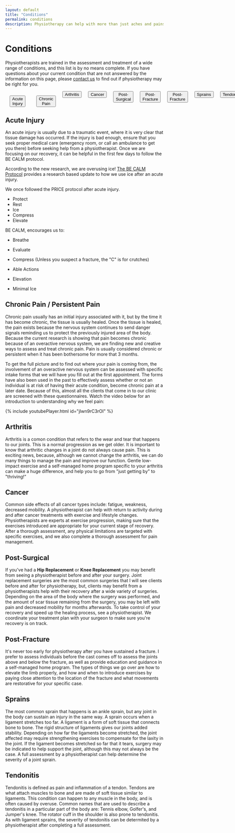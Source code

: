 ```yaml
---
layout: default
title: "Conditions"
permalink: conditions
description: Physiotherapy can help with more than just aches and pains. Common conditions treated by Physiotherapist Stephen Klatt at the Centre for Natural Pain Solutions.
---
```

# Conditions

Physiotherapists are trained in the assessment and treatment of a wide range of conditions, and this list is by no means complete. If you have questions about your current condition that are not answered by the information on this page, please [contact us](https://www.klattphysio.ca/contact) to find out if physiotherapy may be right for you.

<!--
<div class="columns" style="text-align:center;">
<a href="#Acute Injury"> <button class="myButton">Acute Injury</button> </a>
<a href="#Chronic Pain"> <button class="myButton">Chronic Pain</button> </a>
<a href="#Arthritis"> <button class="myButton">Arthritis</button> </a>
<a href="#Post-Surgical"> <button class="myButton">Post-Surgical</button> </a>
<a href="#Post-Fracture"> <button class="myButton">Post-Fracture</button> </a>
<a href="#Cancer"> <button class="myButton">Cancer</button> </a>
</div> 
-->
<div class="columns" style="text-align:center;">
  
<li style="list-style-type:none;padding: 1em 0 0 1em;">
<a href="#acute injury"> <button class="myButton">Acute Injury</button> </a> </li>
  
<li style="list-style-type:none;padding: 1em 0 0 1em;">
<a href="#chronic pain"> <button class="myButton">Chronic Pain</button> </a> </li>

<li style="list-style-type:none;">
<a href="#arthritis"> <button class="myButton">Arthritis</button> </a> </li>

<li style="list-style-type:none;">
<a href="#cancer"> <button class="myButton">Cancer</button> </a> </li>

<li style="list-style-type:none;">
<a href="#post-surgical"> <button class="myButton">Post-Surgical</button> </a> </li>

<li style="list-style-type:none;">
<a href="#post-fracture"> <button class="myButton">Post-Fracture</button> </a> </li>

<li style="list-style-type:none;">
<a href="#Post-Fracture"> <button class="myButton">Post-Fracture</button> </a> </li>

<li style="list-style-type:none;">
<a href="#sprains"> <button class="myButton">Sprains</button> </a> </li>

<li style="list-style-type:none;">
<a href="#tendonitis"> <button class="myButton">Tendonitis</button> </a> </li>

</div>

## Acute Injury <a class="anchor" name="acute injury"></a>

An acute injury is usually due to a traumatic event, where it is very clear that tissue damage has occurred. If the injury is bad enough, ensure that you seek proper medical care (emergency room, or call an ambulance to get you there) before seeking help from a physiotherapist. Once we are focusing on our recovery, it can be helpful in the first few days to follow the BE CALM protocol.

According to the new research, we are overusing ice! [The BE CALM Protocol](http://becalmprotocol.info/the-be-calm-protocol) provides a research based update to how we use ice after an acute injury. 

We once followed the PRICE protocol after acute injury. 
* Protect
* Rest
* Ice
* Compress
* Elevate

BE CALM, encourages us to:
* Breathe
* Evaluate

* Compress (Unless you suspect a fracture, the "C" is for crutches)
* Able Actions
* Elevation
* Minimal Ice 

## Chronic Pain / Persistent Pain <a class="anchor" name="chronic pain"></a>

Chronic pain usually has an initial injury associated with it, but by the time it has become chronic, the tissue is usually healed. Once the tissue is healed, the pain exists because the nervous system continues to send danger signals reminding us to protect the previously injured area of the body. Because the current research is showing that pain becomes chronic because of an overactive nervous system, we are finding new and creative ways to assess and treat chronic pain. Pain is usually considered chronic or persistent when it has been bothersome for more that 3 months. 

To get the full picture and to find out where your pain is coming from, the involvement of an overactive nervous system can be assessed with specific intake forms that we will have you fill out at the first appointment. The forms have also been used in the past to effectively assess whether or not an individual is at risk of having their acute condition, become chronic pain at a later date. Because of this, almost all the clients that come in to our clinic are screened with these questionnaires. Watch the video below for an introduction to understanding why we feel pain:

{% include youtubePlayer.html id="jIwn9rC3rOI" %}

## Arthritis <a class="anchor" name="arthritis"></a>

Arthritis is a comon condition that refers to the wear and tear that happens to our joints. This is a normal progression as we get older. It is important to know that arthritic changes in a joint do not always cause pain. This is exciting news, because, although we cannot change the arthritis, we can do many things to manage the pain and improve our function. Gentle low-impact exercise and a self-managed home program specific to your arthritis can make a huge difference, and help you to go from "just getting by" to "thriving!"

## Cancer <a class="anchor" name="cancer"></a>

Common side effects of all cancer types include: fatigue, weakness, decreased mobility. A physiotherapist can help with return to activity during and after cancer treatments with exercise and lifestyle changes. Physiotherapists are experts at exercise progression, making sure that the exercises introduced are appropriate for your current stage of recovery. After a thorough assessment, any physical limitations are targeted with specific exercises, and we also complete a thorough assessment for pain management.

## Post-Surgical <a class="anchor" name="post-surgical"></a>

If you've had a **Hip Replacement** or **Knee Replacement** you may benefit from seeing a physiotherapist before and after your surgery. Joint replacement surgeries are the most common surgeries that I will see clients before and after for physiotherapy, but, clients may benefit from a physiotherapists help with their recovery after a wide variety of surgeries. Depending on the area of the body where the surgery was performed, and the amount of scar tissue remaining from the surgery, you may be left with pain and decreased mobility for months afterwards. To take control of your recovery and speed up the healing process, see a physiotherapist. We coordinate your treatment plan with your surgeon to make sure you're recovery is on track.

## Post-Fracture <a class="anchor" name="post-fracture"></a>

It's never too early for physiotherapy after you have sustained a fracture. I prefer to assess individuals before the cast comes off to assess the joints above and below the fracture, as well as provide education and guidance in a self-managed home program. The types of things we go over are how to elevate the limb properly, and how and when to introduce exercises by paying close attention to the location of the fracture and what movements are restorative for your specific case. 

## Sprains <a class="anchor" name="sprains"></a>

The most common sprain that happens is an ankle sprain, but any joint in the body can sustain an injury in the same way. A sprain occurs when a ligament stretches too far. A ligament is a form of soft tissue that connects bone to bone. The rigid structure of ligaments gives our joints added stability. Depending on how far the ligaments become stretched, the joint affected may require strengthening exercises to compensate for the laxity in the joint. If the ligament becomes stretched so far that it tears, surgery may be indicated to help support the joint, although this may not always be the case. A full assessment by a physiotherapist can help determine the severity of a joint sprain.

## Tendonitis <a class="anchor" name="tendonitis"></a>

Tendonitis is defined as pain and inflammation of a tendon. Tendons are what attach muscles to bone and are made of soft tissue similar to ligaments. This condition can happen to any muscle in the body, and is often caused by overuse. Common names that are used to describe a tendonitis in a particular part of the body are: Tennis elbow, Golfer's, and Jumper's knee. The rotator cuff in the shoulder is also prone to tendonitis. As with ligament sprains, the severity of tendonitis can be determited by a physiotherapist after completing a full assessment. 
